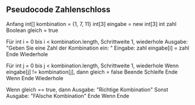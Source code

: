 ## Pseudocode Zahlenschloss

Anfang
int[] kombination = {1, 7, 11}
int[3] eingabe = new int[3]
int zahl
Boolean gleich = true

Für int i = 0 bis i < kombination.length, Schrittweite 1, wiederhole
    Ausgabe: "Geben Sie eine Zahl der Kombination ein: "
    Eingabe: zahl
    eingabe[i] = zahl
Ende Wiederhole

Für int j = 0 bis j < kombination.length, Schrittweite 1, wiederhole
    Wenn eingabe[j] != kombination[j], dann
        gleich = false
        Beende Schleife
    Ende Wenn
Ende Wiederhole

Wenn gleich == true, dann
    Ausgabe: "Richtige Kombination"
Sonst
    Ausgabe: "FAlsche Kombination"
Ende Wenn
Ende